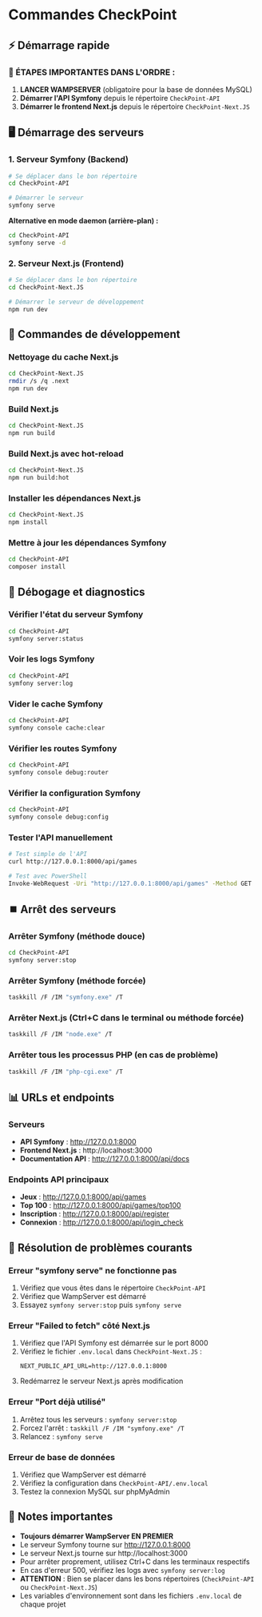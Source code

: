 # Commandes CheckPoint

## ⚡ Démarrage rapide

### 🚨 ÉTAPES IMPORTANTES DANS L'ORDRE :

1. **LANCER WAMPSERVER** (obligatoire pour la base de données MySQL)
2. **Démarrer l'API Symfony** depuis le répertoire `CheckPoint-API`
3. **Démarrer le frontend Next.js** depuis le répertoire `CheckPoint-Next.JS`

## 🖥️ Démarrage des serveurs

### 1. Serveur Symfony (Backend)
```bash
# Se déplacer dans le bon répertoire
cd CheckPoint-API

# Démarrer le serveur
symfony serve
```

**Alternative en mode daemon (arrière-plan) :**
```bash
cd CheckPoint-API
symfony serve -d
```

### 2. Serveur Next.js (Frontend)
```bash
# Se déplacer dans le bon répertoire
cd CheckPoint-Next.JS

# Démarrer le serveur de développement
npm run dev
```

## 🔧 Commandes de développement

### Nettoyage du cache Next.js
```bash
cd CheckPoint-Next.JS
rmdir /s /q .next
npm run dev
```

### Build Next.js
```bash
cd CheckPoint-Next.JS
npm run build
```

### Build Next.js avec hot-reload
```bash
cd CheckPoint-Next.JS
npm run build:hot
```

### Installer les dépendances Next.js
```bash
cd CheckPoint-Next.JS
npm install
```

### Mettre à jour les dépendances Symfony
```bash
cd CheckPoint-API
composer install
```

## 🐛 Débogage et diagnostics

### Vérifier l'état du serveur Symfony
```bash
cd CheckPoint-API
symfony server:status
```

### Voir les logs Symfony
```bash
cd CheckPoint-API
symfony server:log
```

### Vider le cache Symfony
```bash
cd CheckPoint-API
symfony console cache:clear
```

### Vérifier les routes Symfony
```bash
cd CheckPoint-API
symfony console debug:router
```

### Vérifier la configuration Symfony
```bash
cd CheckPoint-API
symfony console debug:config
```

### Tester l'API manuellement
```bash
# Test simple de l'API
curl http://127.0.0.1:8000/api/games

# Test avec PowerShell
Invoke-WebRequest -Uri "http://127.0.0.1:8000/api/games" -Method GET
```

## ⏹️ Arrêt des serveurs

### Arrêter Symfony (méthode douce)
```bash
cd CheckPoint-API
symfony server:stop
```

### Arrêter Symfony (méthode forcée)
```bash
taskkill /F /IM "symfony.exe" /T
```

### Arrêter Next.js (Ctrl+C dans le terminal ou méthode forcée)
```bash
taskkill /F /IM "node.exe" /T
```

### Arrêter tous les processus PHP (en cas de problème)
```bash
taskkill /F /IM "php-cgi.exe" /T
```

## 📊 URLs et endpoints

### Serveurs
- **API Symfony** : http://127.0.0.1:8000
- **Frontend Next.js** : http://localhost:3000
- **Documentation API** : http://127.0.0.1:8000/api/docs

### Endpoints API principaux
- **Jeux** : http://127.0.0.1:8000/api/games
- **Top 100** : http://127.0.0.1:8000/api/games/top100
- **Inscription** : http://127.0.0.1:8000/api/register
- **Connexion** : http://127.0.0.1:8000/api/login_check

## 🚨 Résolution de problèmes courants

### Erreur "symfony serve" ne fonctionne pas
1. Vérifiez que vous êtes dans le répertoire `CheckPoint-API`
2. Vérifiez que WampServer est démarré
3. Essayez `symfony server:stop` puis `symfony serve`

### Erreur "Failed to fetch" côté Next.js
1. Vérifiez que l'API Symfony est démarrée sur le port 8000
2. Vérifiez le fichier `.env.local` dans `CheckPoint-Next.JS` :
   ```
   NEXT_PUBLIC_API_URL=http://127.0.0.1:8000
   ```
3. Redémarrez le serveur Next.js après modification

### Erreur "Port déjà utilisé"
1. Arrêtez tous les serveurs : `symfony server:stop`
2. Forcez l'arrêt : `taskkill /F /IM "symfony.exe" /T`
3. Relancez : `symfony serve`

### Erreur de base de données
1. Vérifiez que WampServer est démarré
2. Vérifiez la configuration dans `CheckPoint-API/.env.local`
3. Testez la connexion MySQL sur phpMyAdmin

## 📝 Notes importantes
- **Toujours démarrer WampServer EN PREMIER**
- Le serveur Symfony tourne sur http://127.0.0.1:8000
- Le serveur Next.js tourne sur http://localhost:3000
- Pour arrêter proprement, utilisez Ctrl+C dans les terminaux respectifs
- En cas d'erreur 500, vérifiez les logs avec `symfony server:log`
- **ATTENTION** : Bien se placer dans les bons répertoires (`CheckPoint-API` ou `CheckPoint-Next.JS`)
- Les variables d'environnement sont dans les fichiers `.env.local` de chaque projet 